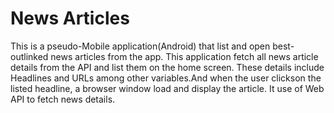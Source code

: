 # News Articles

This is a pseudo-Mobile application(Android) that list and open best-outlinked news articles from the app.
This application fetch all news article details from the API and list them on the home screen. These details include Headlines and URLs
among other variables.And when the user clickson the listed headline, a browser window load and display the article.
It use of Web API to fetch news details.

